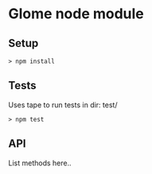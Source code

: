 # Glome node module

## Setup

```
> npm install

```
## Tests

Uses tape to run tests in dir: test/

```
> npm test

```

## API

List methods here..

